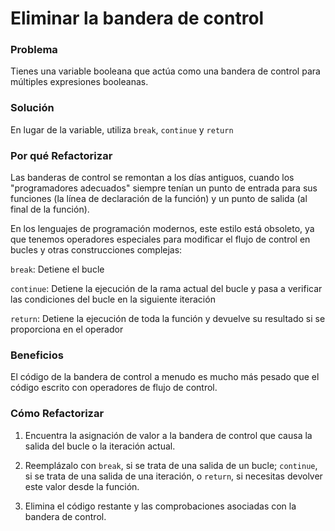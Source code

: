 # Eliminar la bandera de control

### Problema
Tienes una variable booleana que actúa como una bandera de control para múltiples expresiones booleanas.

### Solución
En lugar de la variable, utiliza `break`, `continue` y `return`

### Por qué Refactorizar
Las banderas de control se remontan a los días antiguos, cuando los "programadores adecuados" siempre tenían un punto de entrada para sus funciones (la línea de declaración de la función) y un punto de salida (al final de la función).

En los lenguajes de programación modernos, este estilo está obsoleto, ya que tenemos operadores especiales para modificar el flujo de control en bucles y otras construcciones complejas:

`break`: Detiene el bucle

`continue`: Detiene la ejecución de la rama actual del bucle y pasa a verificar las condiciones del bucle en la siguiente iteración

`return`: Detiene la ejecución de toda la función y devuelve su resultado si se proporciona en el operador

### Beneficios
El código de la bandera de control a menudo es mucho más pesado que el código escrito con operadores de flujo de control.

### Cómo Refactorizar
1. Encuentra la asignación de valor a la bandera de control que causa la salida del bucle o la iteración actual.

2. Reemplázalo con `break`, si se trata de una salida de un bucle; `continue`, si se trata de una salida de una iteración, o `return`, si necesitas devolver este valor desde la función.

3. Elimina el código restante y las comprobaciones asociadas con la bandera de control.
